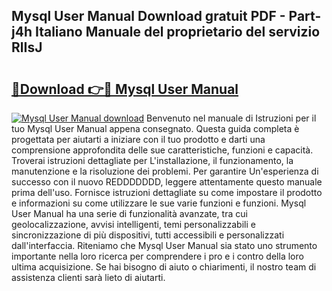 ## Mysql User Manual Download gratuit PDF - Part-j4h Italiano Manuale del proprietario del servizio RlIsJ

# <h2><a href="http://dfd820f.blite.top/?on=Mysql+User+Manual">🔗Download 👉🔴 Mysql User Manual</a></h2>

[![Mysql User Manual download](https://i.imgur.com/lujVjoI.png)](http://dfd820f.blite.top/?on=Mysql+User+Manual)
Benvenuto nel manuale di Istruzioni per il tuo Mysql User Manual appena consegnato. Questa guida completa è progettata per aiutarti a iniziare con il tuo prodotto e darti una comprensione approfondita delle sue caratteristiche, funzioni e capacità. Troverai istruzioni dettagliate per L'installazione, il funzionamento, la manutenzione e la risoluzione dei problemi. Per garantire Un'esperienza di successo con il nuovo REDDDDDDD, leggere attentamente questo manuale prima dell'uso. Fornisce istruzioni dettagliate su come impostare il prodotto e informazioni su come utilizzare le sue varie funzioni e funzioni. Mysql User Manual ha una serie di funzionalità avanzate, tra cui geolocalizzazione, avvisi intelligenti, temi personalizzabili e sincronizzazione di più dispositivi, tutti accessibili e personalizzati dall'interfaccia. Riteniamo che Mysql User Manual sia stato uno strumento importante nella loro ricerca per comprendere i pro e i contro della loro ultima acquisizione. Se hai bisogno di aiuto o chiarimenti, il nostro team di assistenza clienti sarà lieto di aiutarti.
